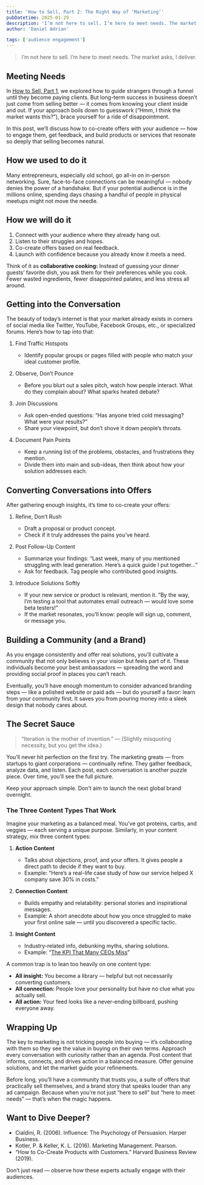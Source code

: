 ```yaml
---
title: 'How to Sell, Part 2: The Right Way of ‘Marketing’'
pubDatetime: 2025-01-29
description: 'I’m not here to sell. I’m here to meet needs. The market asks, I deliver.'
author: 'Daniel Adrian'

tags: ['audience engagement']
---
```


> I’m not here to sell. I’m here to meet needs. The market asks, I deliver.

## Meeting Needs

In [How to Sell, Part 1](how-to-sell-part-1-navigating-the-funnel-from-strangers-to-clients), we explored how to guide strangers through a funnel until they become paying clients. But long-term success in business doesn’t just come from selling better — it comes from knowing your client inside and out. If your approach boils down to guesswork (“Hmm, I think the market wants this?”), brace yourself for a ride of disappointment.

In this post, we’ll discuss how to co-create offers with your audience — how to engage them, get feedback, and build products or services that resonate so deeply that selling becomes natural.

## How we used to do it

Many entrepreneurs, especially old school, go all-in on in-person networking. Sure, face-to-face connections can be meaningful — nobody denies the power of a handshake. But if your potential audience is in the millions online, spending days chasing a handful of people in physical meetups might not move the needle.

## How we will do it

1. Connect with your audience where they already hang out.
2. Listen to their struggles and hopes.
3. Co-create offers based on real feedback.
4. Launch with confidence because you already know it meets a need.

Think of it as **collaborative cooking:** Instead of guessing your dinner guests’ favorite dish, you ask them for their preferences while you cook. Fewer wasted ingredients, fewer disappointed palates, and less stress all around.

## Getting into the Conversation

The beauty of today’s internet is that your market already exists in corners of social media like Twitter, YouTube, Facebook Groups, etc., or specialized forums. Here’s how to tap into that:

1. Find Traffic Hotspots

   - Identify popular groups or pages filled with people who match your ideal customer profile.

2. Observe, Don’t Pounce

   - Before you blurt out a sales pitch, watch how people interact. What do they complain about? What sparks heated debate?

3. Join Discussions

   - Ask open-ended questions: “Has anyone tried cold messaging? What were your results?”
   - Share your viewpoint, but don’t shove it down people’s throats.

4. Document Pain Points

   - Keep a running list of the problems, obstacles, and frustrations they mention.
   - Divide them into main and sub-ideas, then think about how your solution addresses each.

## Converting Conversations into Offers

After gathering enough insights, it’s time to co-create your offers:

1. Refine, Don’t Rush

   - Draft a proposal or product concept.
   - Check if it truly addresses the pains you’ve heard.

2. Post Follow-Up Content

   - Summarize your findings: “Last week, many of you mentioned struggling with lead generation. Here’s a quick guide I put together…”
   - Ask for feedback. Tag people who contributed good insights.

3. Introduce Solutions Softly

   - If your new service or product is relevant, mention it. “By the way, I’m testing a tool that automates email outreach — would love some beta testers!”
   - If the market resonates, you’ll know: people will sign up, comment, or message you.

## Building a Community (and a Brand)

As you engage consistently and offer real solutions, you’ll cultivate a community that not only believes in your vision but feels part of it. These individuals become your best ambassadors — spreading the word and providing social proof in places you can’t reach.

Eventually, you’ll have enough momentum to consider advanced branding steps — like a polished website or paid ads — but do yourself a favor: learn from your community first. It saves you from pouring money into a sleek design that nobody cares about.

## The Secret Sauce

> “Iteration is the mother of invention.” — (Slightly misquoting necessity, but you get the idea.)

You’ll never hit perfection on the first try. The marketing greats — from startups to giant corporations — continually refine. They gather feedback, analyze data, and listen. Each post, each conversation is another puzzle piece. Over time, you’ll see the full picture.

Keep your approach simple. Don’t aim to launch the next global brand overnight.

### The Three Content Types That Work

Imagine your marketing as a balanced meal. You’ve got proteins, carbs, and veggies — each serving a unique purpose. Similarly, in your content strategy, mix three content types:

1. **Action Content**

   - Talks about objections, proof, and your offers. It gives people a direct path to decide if they want to buy.
   - Example: “Here’s a real-life case study of how our service helped X company save 30% in costs.”

2. **Connection Content**

   - Builds empathy and relatability: personal stories and inspirational messages.
   - Example: A short anecdote about how you once struggled to make your first online sale — until you discovered a specific tactic.

3. **Insight Content**
   - Industry-related info, debunking myths, sharing solutions.
   - Example: “[The KPI That Many CEOs Miss](how-to-sell-part-3-the-kpi-that-many-ceos-miss)”

A common trap is to lean too heavily on one content type:

- **All insight:** You become a library — helpful but not necessarily converting customers.
- **All connection:** People love your personality but have no clue what you actually sell.
- **All action:** Your feed looks like a never-ending billboard, pushing everyone away.

## Wrapping Up

The key to marketing is not tricking people into buying — it’s collaborating with them so they see the value in buying on their own terms. Approach every conversation with curiosity rather than an agenda. Post content that informs, connects, and drives action in a balanced measure. Offer genuine solutions, and let the market guide your refinements.

Before long, you’ll have a community that trusts you, a suite of offers that practically sell themselves, and a brand story that speaks louder than any ad campaign. Because when you’re not just “here to sell” but “here to meet needs” — that’s when the magic happens.

## Want to Dive Deeper?

- Cialdini, R. (2006). Influence: The Psychology of Persuasion. Harper Business.
- Kotler, P. & Keller, K. L. (2016). Marketing Management. Pearson.
- “How to Co-Create Products with Customers.” Harvard Business Review (2019).

Don’t just read — observe how these experts actually engage with their audiences.
